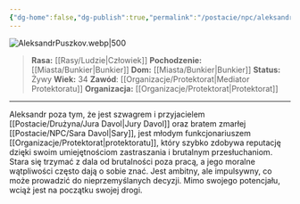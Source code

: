 ```yaml
---
{"dg-home":false,"dg-publish":true,"permalink":"/postacie/npc/aleksandr-puszkov/","dgPassFrontmatter":true}
---
```


![AleksandrPuszkov.webp|500](/img/user/Vault/Grafiki/NPC/AleksandrPuszkov.webp)

> **Rasa:** [[Rasy/Ludzie\|Człowiek]]
> **Pochodzenie:** [[Miasta/Bunkier\|Bunkier]]
> **Dom:** [[Miasta/Bunkier\|Bunkier]]
> **Status:** Żywy
> **Wiek:** 34
> **Zawód**: [[Organizacje/Protektorat\|Mediator Protektoratu]]
> **Organizacja:** [[Organizacje/Protektorat\|Protektorat]]

---

Aleksandr poza tym, że jest szwagrem i przyjacielem [[Postacie/Drużyna/Jura Davol\|Jury Davol]] oraz bratem zmarłej [[Postacie/NPC/Sara Davol\|Sary]], jest młodym funkcjonariuszem [[Organizacje/Protektorat\|protektoratu]], który szybko zdobywa reputację dzięki swoim umiejętnościom zastraszania i brutalnym przesłuchaniom. Stara się trzymać z dala od brutalności poza pracą, a jego moralne wątpliwości często dają o sobie znać. Jest ambitny, ale impulsywny, co może prowadzić do nieprzemyślanych decyzji. Mimo swojego potencjału, wciąż jest na początku swojej drogi.